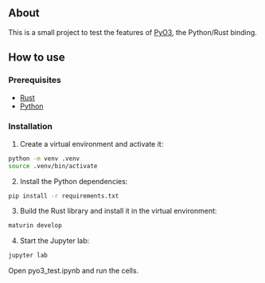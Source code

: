 ## About

This is a small project to test the features of [PyO3](https://pyo3.rs/main/), the Python/Rust binding.

## How to use

### Prerequisites

- [Rust](https://www.rust-lang.org/tools/install)
- [Python](https://www.python.org/downloads/)

### Installation

1. Create a virtual environment and activate it:

```bash
python -m venv .venv
source .venv/bin/activate
```

2. Install the Python dependencies:

```bash
pip install -r requirements.txt
```

3. Build the Rust library and install it in the virtual environment:

```bash
maturin develop
```

4. Start the Jupyter lab:

```bash
jupyter lab
```

Open pyo3_test.ipynb and run the cells.

